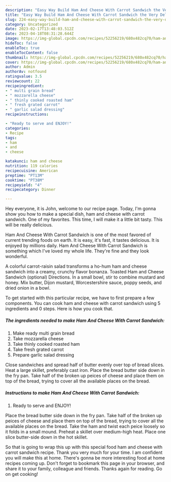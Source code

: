 ```yaml
---
description: "Easy Way Build Ham And Cheese With Carrot Sandwich the Very Delicious"
title: "Easy Way Build Ham And Cheese With Carrot Sandwich the Very Delicious"
slug: 224-easy-way-build-ham-and-cheese-with-carrot-sandwich-the-very-delicious
category: Uncategorized
date: 2023-02-17T13:48:03.512Z
date: 2023-04-18T08:31:28.644Z
image: https://img-global.cpcdn.com/recipes/52256219/680x482cq70/ham-and-cheese-with-carrot-sandwich-recipe-main-photo.jpg
hideToc: false
enableToc: true
enableTocContent: false
thumbnail: https://img-global.cpcdn.com/recipes/52256219/680x482cq70/ham-and-cheese-with-carrot-sandwich-recipe-main-photo.jpg
cover: https://img-global.cpcdn.com/recipes/52256219/680x482cq70/ham-and-cheese-with-carrot-sandwich-recipe-main-photo.jpg
author: Admin
authorAv: notfound
ratingvalue: 3.5
reviewcount: 22
recipeingredient:
- " multi grain bread"
- " mozzarella cheese"
- " thinly cooked roasted ham"
- " fresh grated carrot"
- " garlic salad dressing"
recipeinstructions:

- "Ready to serve and ENJOY!"
categories:
- Recipe
tags:
- ham
- and
- cheese

katakunci: ham and cheese 
nutrition: 119 calories
recipecuisine: American
preptime: "PT13M"
cooktime: "PT38M"
recipeyield: "4"
recipecategory: Dinner

---
```



Hey everyone, it is John, welcome to our recipe page. Today, I'm gonna show you how to make a special dish, ham and cheese with carrot sandwich. One of my favorites. This time, I will make it a little bit tasty. This will be really delicious.

Ham And Cheese With Carrot Sandwich is one of the most favored of current trending foods on earth. It is easy, it's fast, it tastes delicious. It is enjoyed by millions daily. Ham And Cheese With Carrot Sandwich is something which I've loved my whole life. They're fine and they look wonderful.

A colorful carrot-raisin salad transforms a ho-hum ham and cheese sandwich into a creamy, crunchy flavor bonanza. Toasted Ham and Cheese Sandwich (optional) Directions. In a small bowl, stir to combine mustard and honey. Mix butter, Dijon mustard, Worcestershire sauce, poppy seeds, and dried onion in a bowl.


To get started with this particular recipe, we have to first prepare a few components. You can cook ham and cheese with carrot sandwich using 5 ingredients and 0 steps. Here is how you cook that.

<!--inarticleads1-->

##### The ingredients needed to make Ham And Cheese With Carrot Sandwich:

1. Make ready  multi grain bread
1. Take  mozzarella cheese
1. Take  thinly cooked roasted ham
1. Take  fresh grated carrot
1. Prepare  garlic salad dressing


Close sandwiches and spread half of butter evenly over top of bread slices. Heat a large skillet, preferably cast iron. Place the bread butter side down in the fry pan. Take half of the broken up peices of cheese and place them on top of the bread, trying to cover all the available places on the bread. 

<!--inarticleads2-->

##### Instructions to make Ham And Cheese With Carrot Sandwich:


1. Ready to serve and ENJOY!

Place the bread butter side down in the fry pan. Take half of the broken up peices of cheese and place them on top of the bread, trying to cover all the available places on the bread. Take the ham and twist each peice loosely so it folds in a small mound. Preheat a skillet over medium-high heat. Place one slice butter-side down in the hot skillet. 

So that is going to wrap this up with this special food ham and cheese with carrot sandwich recipe. Thank you very much for your time. I am confident you will make this at home. There's gonna be more interesting food at home recipes coming up. Don't forget to bookmark this page in your browser, and share it to your family, colleague and friends. Thanks again for reading. Go on get cooking!
